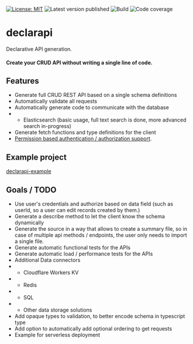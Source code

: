 [![License: MIT](https://img.shields.io/badge/License-MIT-green.svg)](https://opensource.org/licenses/MIT)
![Latest version published](https://github.com/mmagyar/declarapi/workflows/Automatic%20package%20publish/badge.svg?branch=master)
![Build](https://github.com/mmagyar/declarapi/workflows/Automatic%20test%20run/badge.svg?branch=master)
![Code coverage](https://img.shields.io/codecov/c/github/mmagyar/declarapi)

# declarapi
Declarative API generation.


#### Create your CRUD API without writing a single line of code.


## Features
- Generate full CRUD REST API based on a single schema definitions
- Automatically validate all requests
- Automatically generate code to communicate with the database
- - Elasticsearch (basic usage, full text search is done, more advanced search in-progress)
- Generate fetch functions and type definitions for the client
- [Permission based authentication / authorization support](AUTH.md).

## Example project

[declarapi-example](https://github.com/mmagyar/declarapi-example)

## Goals / TODO
- Use user's credentials and authorize based on data field (such as userId, so a user can edit records created by them.)
- Generate a describe method to let the client know the schema dynamically
- Generate the source in a way that allows to create a summary file, so in case of multiple api methods / endpoints, the user only needs to import a single file.
- Generate automatic functional tests for the APIs
- Generate automatic load / performance tests for the APIs
- Additional Data connectors
- - Cloudflare Workers KV
- - Redis
- - SQL
- - Other data storage solutions
- Add opaque types to validation, to better encode schema in typescript type
- Add option to automatically add optional ordering to get requests
- Example for serverless deployment
